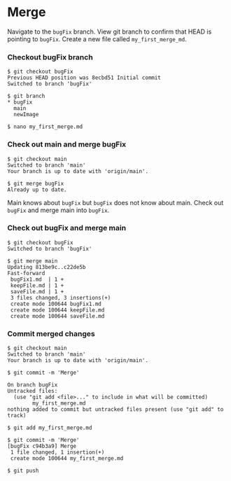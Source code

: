 
# Merge

Navigate to the ` bugFix ` branch.  View git branch to confirm that HEAD is pointing to ` bugFix `.  Create a new file called ` my_first_merge_md `.

### Checkout bugFix branch

```
$ git checkout bugFix
Previous HEAD position was 8ecbd51 Initial commit
Switched to branch 'bugFix'
 
$ git branch
* bugFix
  main
  newImage
 
$ nano my_first_merge.md
```

### Check out main and merge bugFix

```
$ git checkout main
Switched to branch 'main'
Your branch is up to date with 'origin/main'.
 
$ git merge bugFix
Already up to date.
```

Main knows about ` bugFix ` but ` bugFix ` does not know about main.  Check out ` bugFix ` and merge main into ` bugFix `.

### Check out bugFix and merge main

```
$ git checkout bugFix
Switched to branch 'bugFix'
 
$ git merge main
Updating 813be9c..c22de5b
Fast-forward
 bugFix1.md  | 1 +
 keepFile.md | 1 +
 saveFile.md | 1 +
 3 files changed, 3 insertions(+)
 create mode 100644 bugFix1.md
 create mode 100644 keepFile.md
 create mode 100644 saveFile.md
```

### Commit merged changes

```
$ git checkout main
Switched to branch 'main'
Your branch is up to date with 'origin/main'.
 
$ git commit -m 'Merge'
 
On branch bugFix
Untracked files:
  (use "git add <file>..." to include in what will be committed)
        my_first_merge.md
nothing added to commit but untracked files present (use "git add" to track)
 
$ git add my_first_merge.md
 
$ git commit -m 'Merge'
[bugFix c94b3a9] Merge
 1 file changed, 1 insertion(+)
 create mode 100644 my_first_merge.md
 
$ git push
```


